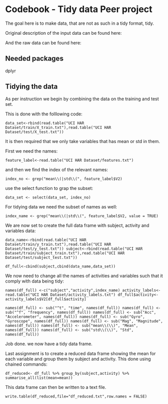 # Codebook - Tidy data Peer project

The goal here is to make data, that are not as such in a tidy format, tidy.

Original description of the input data can be found here:

[](http://archive.ics.uci.edu/ml/datasets/Human+Activity+Recognition+Using+Smartphones)

And the raw data can be found here:

[](https://d396qusza40orc.cloudfront.net/getdata%2Fprojectfiles%2FUCI%20HAR%20Dataset.zip)

## Needed packages

dplyr

## Tidying the data

As per instruction we begin by combining the data on the training and test set.

This is done with the folllowing code:

`data_set<-rbind(read.table("UCI HAR Dataset/train/X_train.txt"),read.table("UCI HAR Dataset/test/X_test.txt"))`

It is then required that we only take variables that has mean or std in them.

First we need the names:

`feature_label<-read.table("UCI HAR Dataset/features.txt")`

and then we find the index of the relevant names:

`index_no <- grep("mean\\(|std\\(", feature_label$V2)`

use the select function to grap the subset:

`data_set <- select(data_set, index_no)`

For tidying data we need the subset of names as well:

`index_name <- grep("mean\\(|std\\(", feature_label$V2, value = TRUE)`

We are now set to create the full data frame with subject, activity and variables data:

`data_name<-rbind(read.table("UCI HAR Dataset/train/y_train.txt"),read.table("UCI HAR Dataset/test/y_test.txt"))
subject<-rbind(read.table("UCI HAR Dataset/train/subject_train.txt"),read.table("UCI HAR Dataset/test/subject_test.txt"))`

`df_full<-cbind(subject,cbind(data_name,data_set))`



We now need to change all the names of activities and variables such that it comply with data being tidy:

`names(df_full) <-c("subject","activity",index_name)
activity_labels<-read.table("UCI HAR Dataset/activity_labels.txt")
df_full$activity<- activity_labels$V2[df_full$activity]`

`names(df_full) <- sub("^t", "time", names(df_full))
names(df_full) <- sub("^f", "frequency", names(df_full))
names(df_full) <- sub("Acc", "Accelerometer", names(df_full))
names(df_full) <- sub("Gyro", "Gyroscope", names(df_full))
names(df_full) <- sub("Mag", "Magnitude", names(df_full))
names(df_full) <- sub("mean\\(\\)", "Mean", names(df_full))
names(df_full) <- sub("std\\(\\)", "Std", names(df_full))`



Job done. we now have a tidy data frame.



Last assignment is to create a reduced data frame showing the mean for each variable and group them by subject and activity. This done using chained commands:

`df_reduced<- df_full %>%
  group_by(subject,activity) %>%
  summarise_all(list(mean=mean))`

This data frame can then be written to a text file.

`write.table(df_reduced,file="df_reduced.txt",row.names = FALSE)`